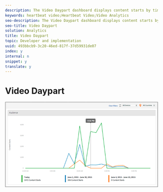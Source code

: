 ```yaml
---
description: The Video Daypart dashboard displays content starts by time of day to let you quickly view when your audience is engaged.
keywords: heartbeat video;Heartbeat Video;Video Analytics
seo-description: The Video Daypart dashboard displays content starts by time of day to let you quickly view when your audience is engaged.
seo-title: Video Daypart
solution: Analytics
title: Video Daypart
topic: Developer and implementation
uuid: 493bbcb9-3c20-46ed-817f-37d59931de07
index: y
internal: n
snippet: y
translate: y
---
```


# Video Daypart

![](assets/video-daypart-report.png) 
